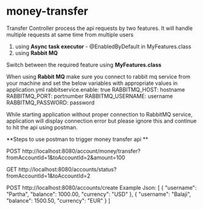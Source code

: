 # money-transfer

Transfer Controller process the api requests by two features. It will handle multiple requests at same time from multiple users
1. using **Async task executor** - @EnabledByDefault in MyFeatures.class
2. using **Rabbit MQ**

Switch between the required feature using **MyFeatures.class**

When using **Rabbit MQ** make sure you connect to rabbit mq service from your machine and set the below variables with appropriate values in application.yml
rabbitservice.enable: true
RABBITMQ_HOST: hostname
RABBITMQ_PORT: portnumber
RABBITMQ_USERNAME: username
RABBITMQ_PASSWORD: password

While starting application without proper connection to RabbitMQ service, application will display connection error but please ignore this and continue to hit the api using postman.

**Steps to use postman to trigger money transfer api **

POST
http://localhost:8080/account/money/transfer?fromAccountId=1&toAccountId=2&amount=100

GET 
http://localhost:8080/accounts/status?fromAccountId=1&toAccountId=2

POST
http://localhost:8080/accounts/create
Example Json:
[
{
"username": "Partha",
"balance": 1000.00,
"currency": "USD"
},
{
"username": "Balaji",
"balance": 1500.50,
"currency": "EUR"
}
]
